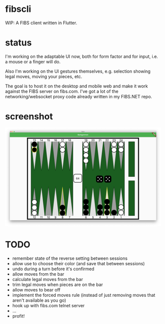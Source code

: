 # fibscli
WIP: A FIBS client written in Flutter.

# status
I'm working on the adaptable UI now, both for form factor and for input, i.e. a mouse or a finger will do.

Also I'm working on the UI gestures themselves, e.g. selection showing legal moves, moving your pieces, etc.

The goal is to host it on the desktop and mobile web and make it work against the FIBS server on fibs.com. I've got a lot of the networking/websocket proxy code already written in my FIBS.NET repo.

# screenshot
![screenshot](readme/screenshot.png)

# TODO
- remember state of the reverse setting between sessions
- allow use to choose their color (and save that between sessions)
- undo during a turn before it's confirmed
- allow moves from the bar
- calculate legal moves from the bar
- trim legal moves when pieces are on the bar
- allow moves to bear off
- implement the forced moves rule (instead of just removing moves that aren't available as you go)
- hook up with fibs.com telnet server
- ...
- profit!
